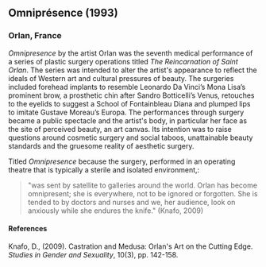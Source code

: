 ## Omniprésence (1993)
### Orlan, France

*Omnipresence* by the artist Orlan was the seventh medical performance of a series of plastic surgery operations titled *The Reincarnation of Saint Orlan*. The series was intended to alter the artist's appearance to reflect the ideals of Western art and cultural pressures of beauty. The surgeries included forehead implants to resemble Leonardo Da Vinci’s Mona Lisa’s prominent brow, a prosthetic chin after Sandro Botticelli’s Venus, retouches to the eyelids to suggest a School of Fontainbleau Diana and plumped lips to imitate Gustave Moreau’s Europa. The performances through surgery became a public spectacle and the artist's body, in particular her face as the site of perceived beauty, an art canvas. Its intention was to raise questions around cosmetic surgery and social taboos, unattainable beauty standards and the gruesome reality of aesthetic surgery.

Titled *Omnipresence* because the surgery, performed in an operating theatre that is typically a sterile and isolated environment,:

> "was sent by satellite to galleries around the world. Orlan has become omnipresent; she is everywhere, not to be ignored or forgotten. She is tended to by doctors and nurses and we, her audience, look on anxiously while she endures the knife." (Knafo, 2009)


#### References

Knafo, D., (2009). Castration and Medusa: Orlan's Art on the Cutting Edge. *Studies in Gender and Sexuality*, 10(3), pp. 142-158.